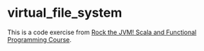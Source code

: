 # virtual_file_system

This is a code exercise from [Rock the JVM! Scala and Functional Programming Course](https://www.udemy.com/rock-the-jvm-scala-for-beginners/). 
